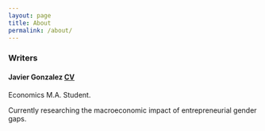 ```yaml
---
layout: page
title: About
permalink: /about/
---
```


### Writers

#### Javier Gonzalez [CV](https://jjgecon.github.io/files/JCv.pdf)

Economics M.A. Student. 

Currently researching the macroeconomic impact of entrepreneurial gender gaps. 

